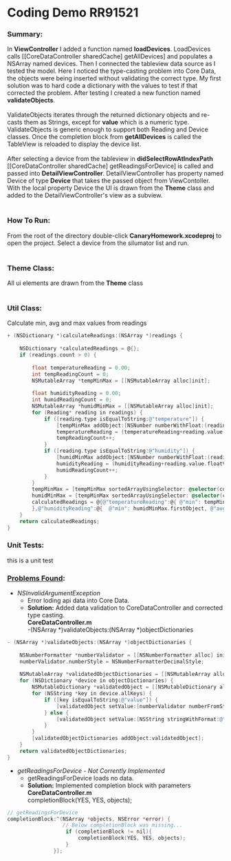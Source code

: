 # Coding Demo RR91521
### Summary:

In **ViewController** I added a function named **loadDevices**. LoadDevices calls [[CoreDataController sharedCache] getAllDevices] and populates a NSArray named devices.  Then I connected the tableview data source as I tested the model.  Here I noticed the type-casting problem into Core Data, the objects were being inserted without validating the correct type.  My first solution was to hard code a dictionary with the values to test if that corrected the problem. After testing I created a new function named **validateObjects**.  <br/><br/>ValidateObjects iterates through the returned dictionary objects and re-casts them as Strings, except for **value** which is a numeric type.  ValidateObjects is generic enough to support both Reading and Device classes.  Once the completion block from **getAllDevices** is called the TableView is reloaded to display the device list. 
<br/>
<br/>
After selecting a device from the tableview in **didSelectRowAtIndexPath** [[CoreDataController sharedCache] getReadingsForDevice] is called and passed into **DetailViewController**.  DetailViewController has property named Device of type **Device** that takes the passed object from ViewContoller.  With the local property Device the UI is drawn from the **Theme** class and added to the DetailViewController's view as a subview.
<br/>
<br/>
### How To Run:
From the root of the directory double-click **CanaryHomework.xcodeproj** to open the project.  Select a device from the silumator list and run.
<br/>
<br/>
### Theme Class:
All ui elements are drawn from the **Theme** class
<br/>
<br/>
### Util Class:
Calculate min, avg and max values from readings
```Objective-C 
+ (NSDictionary *)calculateReadings:(NSArray *)readings {
    
    NSDictionary *calculatedReadings = @{};
    if (readings.count > 0) {
        
        float temperatureReading = 0.00;
        int tempReadingCount = 0;
        NSMutableArray *tempMinMax = [[NSMutableArray alloc]init];
        
        float humidityReading = 0.00;
        int humidReadingCount = 0;
        NSMutableArray *humidMinMax = [[NSMutableArray alloc]init];
        for (Reading* reading in readings) {
            if ([reading.type isEqualToString:@"temperature"]) {
                [tempMinMax addObject:[NSNumber numberWithFloat:(reading.value.floatValue)]];
                temperatureReading = (temperatureReading+reading.value.floatValue);
                tempReadingCount++;
            }
            if ([reading.type isEqualToString:@"humidity"]) {
                [humidMinMax addObject:[NSNumber numberWithFloat:(reading.value.floatValue)]];
                humidityReading = (humidityReading+reading.value.floatValue);
                humidReadingCount++;
            }
        }
        tempMinMax = [tempMinMax sortedArrayUsingSelector: @selector(compare:)].mutableCopy;
        humidMinMax = [tempMinMax sortedArrayUsingSelector: @selector(compare:)].mutableCopy;
        calculatedReadings = @{@"temperatureReading":@{ @"min": tempMinMax.firstObject, @"avg":[NSNumber numberWithFloat:(temperatureReading/tempReadingCount)], @"max":tempMinMax.lastObject,
        },@"humidityReading":@{  @"min": humidMinMax.firstObject, @"avg":[NSNumber numberWithFloat:(humidityReading/humidReadingCount)], @"max":humidMinMax.lastObject }};
    }
    return calculatedReadings;
}
```

### Unit Tests:
this is a unit test

### [Problems Found](#Problems):
* *NSInvalidArgumentException*
  * Error loding api data into Core Data. 
  * **Solution:** Added data validation to CoreDataController and corrected type casting.<br/>
    **CoreDataController.m**<br/>
    -(NSArray *)validateObjects:(NSArray *)objectDictionaries
    
```Objective-C 
- (NSArray *)validateObjects:(NSArray *)objectDictionaries {
    
    NSNumberFormatter *numberValidator = [[NSNumberFormatter alloc] init];
    numberValidator.numberStyle = NSNumberFormatterDecimalStyle;
    
    NSMutableArray *validatedObjectDictionaries = [[NSMutableArray alloc]init];
    for (NSDictionary *device in objectDictionaries) {
        NSMutableDictionary *validatedObject = [[NSMutableDictionary alloc]init];
        for (NSString *key in device.allKeys) {
            if ([key isEqualToString:@"value"]) {
                [validatedObject setValue:[numberValidator numberFromString:[NSString stringWithFormat:@"%@",device[key]]] forKey:[NSString stringWithFormat:@"%@",key]];
            } else {
                [validatedObject setValue:[NSString stringWithFormat:@"%@",device[key]] forKey:[NSString stringWithFormat:@"%@",key]];
            }
        }
        [validatedObjectDictionaries addObject:validatedObject];
    }
    return validatedObjectDictionaries;
}

```` 

    
* *getReadingsForDevice - Not Corrently Implemented*
  * getReadingsForDevice loads no data.
  * **Solution:** Implemented completion block with parameters<br/>
    **CoreDataController.m**<br/>
    completionBlock(YES, YES, objects);
    
 ```Objective-C 
 // getReadingsForDevice
completionBlock:^(NSArray *objects, NSError *error) {
                   // Below completionBlock was missing...
                    if (completionBlock != nil){
                        completionBlock(YES, YES, objects);
                    }
                }];

```` 
